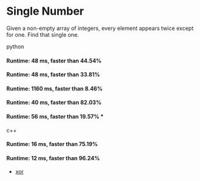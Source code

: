 # Single Number

Given a non-empty array of integers, every element appears twice except for one. Find that single one.

python

#### Runtime: 48 ms, faster than 44.54%
#### Runtime: 48 ms, faster than 33.81%
#### Runtime: 1160 ms, faster than 8.46%
#### Runtime: 40 ms, faster than 82.03%
#### Runtime: 56 ms, faster than 19.57% *


c++
#### Runtime: 16 ms, faster than 75.19%
#### Runtime: 12 ms, faster than 96.24% 


* [xor](https://leetcode.com/problems/single-number/discuss/212520/XOR-Python)

